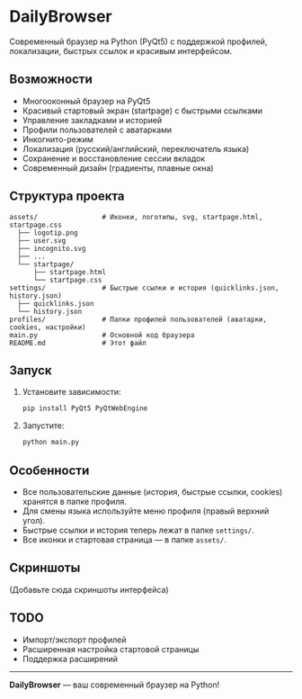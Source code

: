 # DailyBrowser

Современный браузер на Python (PyQt5) с поддержкой профилей, локализации, быстрых ссылок и красивым интерфейсом.

## Возможности
- Многооконный браузер на PyQt5
- Красивый стартовый экран (startpage) с быстрыми ссылками
- Управление закладками и историей
- Профили пользователей с аватарками
- Инкогнито-режим
- Локализация (русский/английский, переключатель языка)
- Сохранение и восстановление сессии вкладок
- Современный дизайн (градиенты, плавные окна)

## Структура проекта
```
assets/                # Иконки, логотипы, svg, startpage.html, startpage.css
  ├── logotip.png
  ├── user.svg
  ├── incognito.svg
  ├── ...
  └── startpage/
      ├── startpage.html
      └── startpage.css
settings/              # Быстрые ссылки и история (quicklinks.json, history.json)
  ├── quicklinks.json
  └── history.json
profiles/              # Папки профилей пользователей (аватарки, cookies, настройки)
main.py                # Основной код браузера
README.md              # Этот файл
```

## Запуск
1. Установите зависимости:
   ```bash
   pip install PyQt5 PyQtWebEngine
   ```
2. Запустите:
   ```bash
   python main.py
   ```

## Особенности
- Все пользовательские данные (история, быстрые ссылки, cookies) хранятся в папке профиля.
- Для смены языка используйте меню профиля (правый верхний угол).
- Быстрые ссылки и история теперь лежат в папке `settings/`.
- Все иконки и стартовая страница — в папке `assets/`.

## Скриншоты
(Добавьте сюда скриншоты интерфейса)

## TODO
- Импорт/экспорт профилей
- Расширенная настройка стартовой страницы
- Поддержка расширений

---

**DailyBrowser** — ваш современный браузер на Python!

